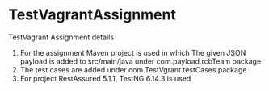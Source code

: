 # TestVagrantAssignment
TestVagrant Assignment details
1. For the assignment Maven project is used in which The given JSON payload is added to src/main/java under com.payload.rcbTeam package
2. The test cases are added under com.TestVgrant.testCases package
3. For project RestAssured 5.1.1, TestNG 6.14.3 is used
